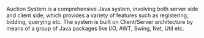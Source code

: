 Auction System is a comprehensive Java system, involving both server side and client side, which provides a variety of features such as registering, bidding, querying etc. The system is built on Client/Server architecture by means of a group of Java packages like I/O, AWT, Swing, Net, Util etc.
